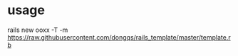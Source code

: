 usage
=====

rails new ooxx -T -m https://raw.githubusercontent.com/dongqs/rails_template/master/template.rb
